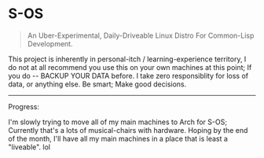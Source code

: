 # S-OS
> An Uber-Experimental, Daily-Driveable Linux Distro For Common-Lisp Development.

This project is inherently in personal-itch / learning-experience territory, I do not at all recommend you use this on your own machines at this point; If you do -- BACKUP YOUR DATA before. I take zero responsiblity for loss of data, or anything else. Be smart; Make good decisions. 

---

Progress:

I'm slowly trying to move all of my main machines to Arch for S-OS; Currently that's a lots of musical-chairs with hardware. Hoping by the end of the month, I'll have all my main machines in a place that is least a "liveable". lol
